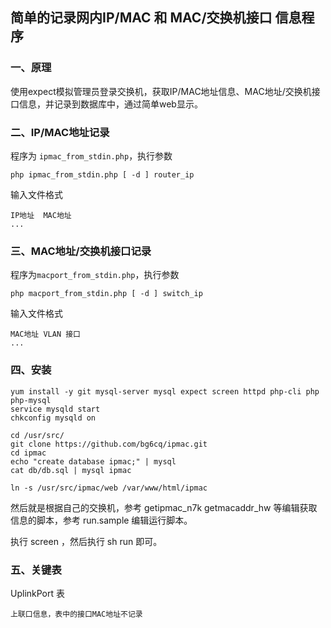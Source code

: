 ## 简单的记录网内IP/MAC 和 MAC/交换机接口 信息程序

### 一、原理

使用expect模拟管理员登录交换机，获取IP/MAC地址信息、MAC地址/交换机接口信息，并记录到数据库中，通过简单web显示。

### 二、IP/MAC地址记录

程序为 `ipmac_from_stdin.php`，执行参数

```
php ipmac_from_stdin.php [ -d ] router_ip
```

输入文件格式

```
IP地址  MAC地址
...
```

### 三、MAC地址/交换机接口记录

程序为`macport_from_stdin.php`，执行参数

```
php macport_from_stdin.php [ -d ] switch_ip
```

输入文件格式

```
MAC地址 VLAN 接口
...
```

### 四、安装


```
yum install -y git mysql-server mysql expect screen httpd php-cli php php-mysql
service mysqld start
chkconfig mysqld on

cd /usr/src/
git clone https://github.com/bg6cq/ipmac.git
cd ipmac
echo "create database ipmac;" | mysql
cat db/db.sql | mysql ipmac

ln -s /usr/src/ipmac/web /var/www/html/ipmac
```

然后就是根据自己的交换机，参考 getipmac_n7k getmacaddr_hw 等编辑获取信息的脚本，参考 run.sample 编辑运行脚本。

执行 screen ，然后执行 sh run 即可。

### 五、关键表

UplinkPort 表
```
上联口信息，表中的接口MAC地址不记录
```

